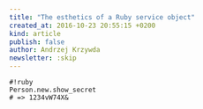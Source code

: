 ```yaml
---
title: "The esthetics of a Ruby service object"
created_at: 2016-10-23 20:55:15 +0200
kind: article
publish: false
author: Andrzej Krzywda
newsletter: :skip
---
```



<!-- more -->

```
#!ruby
Person.new.show_secret
# => 1234vW74X&
```

